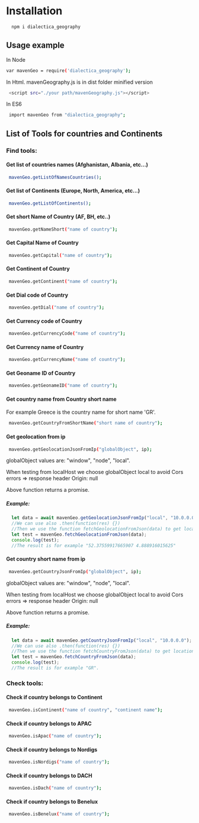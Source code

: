 # Installation
```sh
  npm i dialectica_geography
```

## Usage example
In Node
```sh
var mavenGeo = require('dialectica_geography');
```
In Html.
  mavenGeography.js is in dist folder minified version
```sh
 <script src="./your path/mavenGeography.js"></script>
```  
In ES6
```sh
 import mavenGeo from "dialectica_geography";
```  
## List of Tools for countries and Continents

### Find tools:
#### Get list of countries names (Afghanistan, Albania, etc...)
```sh
 mavenGeo.getListOfNamesCountries();
```  
  
#### Get list of Continents (Europe, North, America, etc...)
```sh
 mavenGeo.getListOfContinents();
```  

#### Get short Name of Country (AF, BH, etc..)
```sh
 mavenGeo.getNameShort("name of country");
```  

#### Get Capital Name of Country
```sh
 mavenGeo.getCapital("name of country");
```  

#### Get Continent of Country
```sh
 mavenGeo.getContinent("name of country");
```  

#### Get Dial code of Country
```sh
 mavenGeo.getDial("name of country");
```  

#### Get Currency code of Country
```sh
 mavenGeo.getCurrencyCode("name of country");
```  

#### Get Currency name of Country
```sh
 mavenGeo.getCurrencyName("name of country");
```  

#### Get Geoname ID  of Country
```sh
 mavenGeo.getGeonameID("name of country");
```  

#### Get country name  from Country short name
For example Greece is the country name for short name 'GR'.
```sh
 mavenGeo.getCountryFromShortName("short name of country");
```  

#### Get geolocation from ip
```sh
 mavenGeo.getGeolocationJsonFromIp("globalObject", ip);
```  
globalObject values are: "window", "node", "local".

When testing from localHost we choose globalObject local to avoid
Cors errors => response header Origin: null

Above function returns a promise.
##### Example:
```js
  let data = await mavenGeo.getGeolocationJsonFromIp("local", "10.0.0.0");
  //We can use also .then(function(res) {})
  //Then we use the function fetchGeolocationFromJson(data) to get location
  let test = mavenGeo.fetchGeolocationFromJson(data);
  console.log(test);
  //The result is for example "52.37559917665907 4.888916015625"
```  



#### Get country short name  from ip
```sh
 mavenGeo.getCountryJsonFromIp("globalObject", ip);
```  
globalObject values are: "window", "node", "local".
 
When testing from localHost we choose globalObject local to avoid
Cors errors => response header Origin: null
 
Above function returns a promise.
##### Example:
```js
  let data = await mavenGeo.getCountryJsonFromIp("local", "10.0.0.0");
  //We can use also .then(function(res) {})
  //Then we use the function fetchCountryFromJson(data) to get location
  let test = mavenGeo.fetchCountryFromJson(data);
  console.log(test);
  //The result is for example "GR".
```  

### Check tools:
#### Check if country belongs to Continent
```sh
 mavenGeo.isContinent("name of country", "continent name");
```  
#### Check if country belongs to APAC
```sh
 mavenGeo.isApac("name of country");
```
#### Check if country belongs to Nordigs
```sh
 mavenGeo.isNordigs("name of country");
```
#### Check if country belongs to DACH
```sh
 mavenGeo.isDach("name of country");
```
#### Check if country belongs to Benelux
```sh
 mavenGeo.isBenelux("name of country");
```
